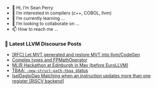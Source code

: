 - 👋 Hi, I’m Sean Perry
- 👀 I’m interested in compilers (c++, COBOL, llvm)
- 🌱 I’m currently learning ...
- 💞️ I’m looking to collaborate on ...
- 📫 How to reach me ...

<!---
s66perry/s66perry is a ✨ special ✨ repository because its `README.md` (this file) appears on your GitHub profile.
You can click the Preview link to take a look at your changes.
--->
### 📕 Latest LLVM Discourse Posts

<!-- DISCOURSE-LLVM:START -->
- [[RFC] Let MVT generated and restore MVT into llvm/CodeGen](https://discourse.llvm.org/t/rfc-let-mvt-generated-and-restore-mvt-into-llvm-codegen/69547#post_3)
- [Complex types and FPMathOperator](https://discourse.llvm.org/t/complex-types-and-fpmathoperator/70254#post_12)
- [MLIR Hackathon at Edinburgh in May &lpar;before EuroLLVM&rpar;](https://discourse.llvm.org/t/mlir-hackathon-at-edinburgh-in-may-before-eurollvm/69210#post_3)
- [TBAA: `-new-struct-path-tbaa `status](https://discourse.llvm.org/t/tbaa-new-struct-path-tbaa-status/70349#post_1)
- [IselDagtoDag Matching when an instruction updates more than one register [RISCV backend]](https://discourse.llvm.org/t/iseldagtodag-matching-when-an-instruction-updates-more-than-one-register-riscv-backend/70336#post_3)
<!-- DISCOURSE-LLVM:END -->
